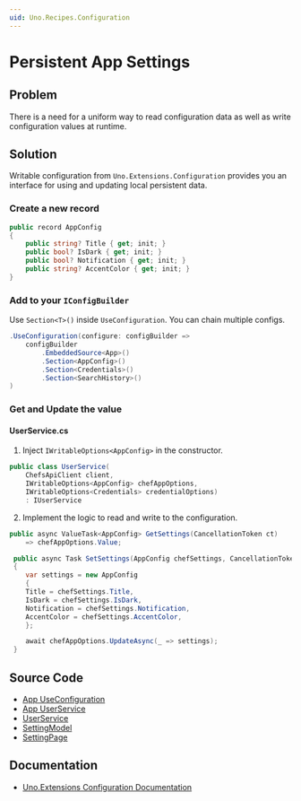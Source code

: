 ```yaml
---
uid: Uno.Recipes.Configuration
---
```


# Persistent App Settings

## Problem

There is a need for a uniform way to read configuration data as well as write configuration values at runtime.

## Solution

Writable configuration from `Uno.Extensions.Configuration` provides you an interface for using and updating local persistent data.

### Create a new record

```csharp
public record AppConfig
{
    public string? Title { get; init; }
    public bool? IsDark { get; init; }
    public bool? Notification { get; init; }
    public string? AccentColor { get; init; }
}
```

### Add to your `IConfigBuilder`

Use `Section<T>()` inside `UseConfiguration`. You can chain multiple configs.

```csharp
.UseConfiguration(configure: configBuilder =>
    configBuilder
        .EmbeddedSource<App>()
        .Section<AppConfig>()
        .Section<Credentials>()
        .Section<SearchHistory>()
)
```

### Get and Update the value

#### UserService.cs

1. Inject `IWritableOptions<AppConfig>` in the constructor.

```csharp
public class UserService(
    ChefsApiClient client,
    IWritableOptions<AppConfig> chefAppOptions,
    IWritableOptions<Credentials> credentialOptions)
    : IUserService
```

2. Implement the logic to read and write to the configuration.

```csharp
public async ValueTask<AppConfig> GetSettings(CancellationToken ct)
    => chefAppOptions.Value;
```

```csharp
 public async Task SetSettings(AppConfig chefSettings, CancellationToken ct)
 {
    var settings = new AppConfig
    {
    Title = chefSettings.Title,
    IsDark = chefSettings.IsDark,
    Notification = chefSettings.Notification,
    AccentColor = chefSettings.AccentColor,
    };

    await chefAppOptions.UpdateAsync(_ => settings);
 }
```

## Source Code

- [App UseConfiguration](https://github.com/unoplatform/uno.chefs/blob/04a93886dd0b530386997179b80453a59e832fbe/Chefs/App.xaml.host.cs#L65-L71)
- [App UserService](https://github.com/unoplatform/uno.chefs/blob/04a93886dd0b530386997179b80453a59e832fbe/Chefs/App.xaml.cs#L68)
- [UserService](https://github.com/unoplatform/uno.chefs/blob/139edc9eab65b322e219efb7572583551c40ad32/Chefs/Services/Users/UserService.cs)
- [SettingModel](https://github.com/unoplatform/uno.chefs/blob/139edc9eab65b322e219efb7572583551c40ad32/Chefs/Presentation/SettingsModel.cs#L22-L34)
- [SettingPage](https://github.com/unoplatform/uno.chefs/blob/139edc9eab65b322e219efb7572583551c40ad32/Chefs/Views/SettingsPage.xaml#L120)

## Documentation

- [Uno.Extensions Configuration Documentation](xref:Uno.Extensions.Configuration.Overview)